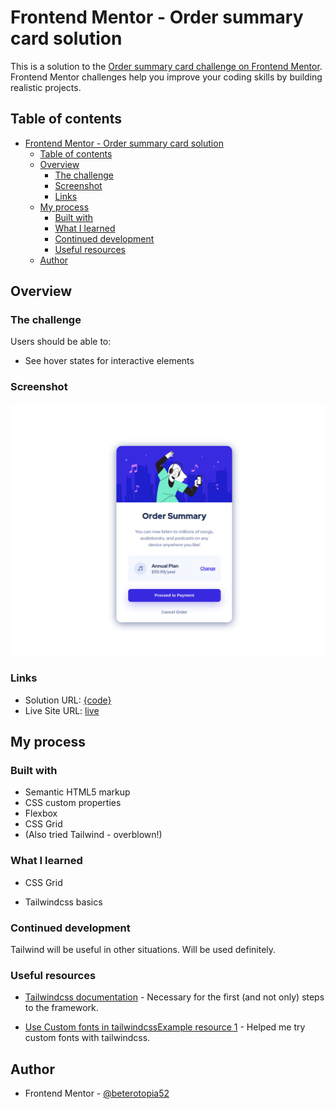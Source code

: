 # Frontend Mentor - Order summary card solution

This is a solution to the [Order summary card challenge on Frontend Mentor](https://www.frontendmentor.io/challenges/order-summary-component-QlPmajDUj). Frontend Mentor challenges help you improve your coding skills by building realistic projects.

## Table of contents

- [Frontend Mentor - Order summary card solution](#frontend-mentor---order-summary-card-solution)
  - [Table of contents](#table-of-contents)
  - [Overview](#overview)
    - [The challenge](#the-challenge)
    - [Screenshot](#screenshot)
    - [Links](#links)
  - [My process](#my-process)
    - [Built with](#built-with)
    - [What I learned](#what-i-learned)
    - [Continued development](#continued-development)
    - [Useful resources](#useful-resources)
  - [Author](#author)

## Overview

### The challenge

Users should be able to:

- See hover states for interactive elements

### Screenshot

![Order summary card solution screenshot](./images/Screenshot.png)

### Links

- Solution URL: [{code}](https://github.com/heterotopia52/front-End-Mentor/blob/master/order-summary-component/index.html)
- Live Site URL: [live](https://heterotopia52.github.io/front-End-Mentor/order-summary-component/index.html)

## My process

### Built with

- Semantic HTML5 markup
- CSS custom properties
- Flexbox
- CSS Grid
- (Also tried Tailwind - overblown!)

### What I learned

- CSS Grid

- Tailwindcss basics

### Continued development

Tailwind will be useful in other situations. Will be used definitely.  

### Useful resources

- [Tailwindcss documentation](https://tailwindcss.com/docs) - Necessary for the first (and not only) steps to the framework.
  
- [Use Custom fonts in tailwindcssExample resource 1](https://medium.com/@vivgui/how-to-use-custom-fonts-with-tailwindcss-25cf0f35631a?source=list-a9963eb29c06----25cf0f35631a----0-------09fcfed51d40------------------------) - Helped me try custom fonts with tailwindcss.

## Author

- Frontend Mentor - [@beterotopia52](https://www.frontendmentor.io/profile/heterotopia52)

